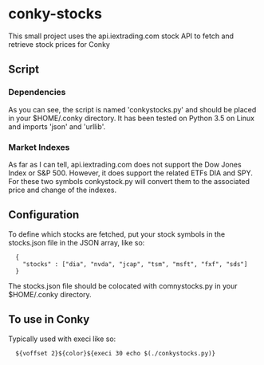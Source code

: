 # conky-stocks

This small project uses the api.iextrading.com stock API to fetch and retrieve stock prices for Conky

## Script

### Dependencies

As you can see, the script is named 'conkystocks.py' and should be placed in your $HOME/.conky directory.  It has been tested on Python 3.5 on Linux and
imports 'json' and 'urllib'.

### Market Indexes

As far as I can tell, api.iextrading.com does not support the Dow Jones Index or S&P 500.  However, it does support the related ETFs DIA and SPY.
For these two symbols conkystock.py will convert them to the associated price and change of the indexes.

## Configuration

To define which stocks are fetched, put your stock symbols in the stocks.json file in the JSON array, like so:

```
  {
    "stocks" : ["dia", "nvda", "jcap", "tsm", "msft", "fxf", "sds"]
  }
```

The stocks.json file should be colocated with comnystocks.py in your $HOME/.conky directory.

## To use in Conky

Typically used with execi like so:

```
  ${voffset 2}${color}${execi 30 echo $(./conkystocks.py)}
```  

